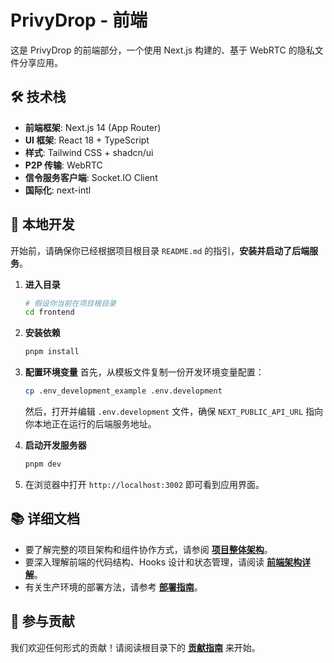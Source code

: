 # PrivyDrop - 前端

这是 PrivyDrop 的前端部分，一个使用 Next.js 构建的、基于 WebRTC 的隐私文件分享应用。

## 🛠️ 技术栈

- **前端框架**: Next.js 14 (App Router)
- **UI 框架**: React 18 + TypeScript
- **样式**: Tailwind CSS + shadcn/ui
- **P2P 传输**: WebRTC
- **信令服务客户端**: Socket.IO Client
- **国际化**: next-intl

## 🚀 本地开发

开始前，请确保你已经根据项目根目录 `README.md` 的指引，**安装并启动了后端服务**。

1.  **进入目录**
    ```bash
    # 假设你当前在项目根目录
    cd frontend
    ```
2.  **安装依赖**
    ```bash
    pnpm install
    ```
3.  **配置环境变量**
    首先，从模板文件复制一份开发环境变量配置：
    ```bash
    cp .env_development_example .env.development
    ```
    然后，打开并编辑 `.env.development` 文件，确保 `NEXT_PUBLIC_API_URL` 指向你本地正在运行的后端服务地址。

4.  **启动开发服务器**
    ```bash
    pnpm dev
    ```
5.  在浏览器中打开 `http://localhost:3002` 即可看到应用界面。

## 📚 详细文档

- 要了解完整的项目架构和组件协作方式，请参阅 [**项目整体架构**](../docs/ARCHITECTURE.zh-CN.md)。
- 要深入理解前端的代码结构、Hooks 设计和状态管理，请阅读 [**前端架构详解**](../docs/FRONTEND_ARCHITECTURE.zh-CN.md)。
- 有关生产环境的部署方法，请参考 [**部署指南**](../docs/DEPLOYMENT.zh-CN.md)。

## 🤝 参与贡献

我们欢迎任何形式的贡献！请阅读根目录下的 [**贡献指南**](../.github/CONTRIBUTING.zh-CN.md) 来开始。

